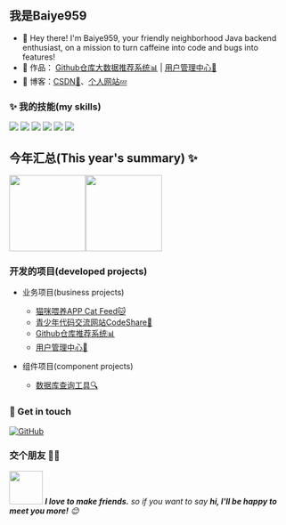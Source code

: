 ## 我是Baiye959

- 🌹 Hey there! I'm Baiye959, your friendly neighborhood Java backend enthusiast, on a mission to turn caffeine into code and bugs into features!
- 🏡 作品： <a href="https://github.com/Baiye959/Github-recommend-system" target="_blank">Github仓库大数据推荐系统📊</a> | <a href="https://github.com/Baiye959/user-center" target="_blank">用户管理中心🚀</a>
- :pencil: 博客：[CSDN💬](https://blog.csdn.net/Baiye959)、[个人网站💤](https://baiye959.cn) 


### ✨ 我的技能(my skills)   

![](https://img.shields.io/badge/Java-ED8B00?style=for-the-badge&logo=openjdk&logoColor=white)
![](https://img.shields.io/badge/Spring-6DB33F?style=for-the-badge&logo=spring&logoColor=white)
![](https://img.shields.io/badge/MySQL-00000F?style=for-the-badge&logo=mysql&logoColor=white)
![](https://img.shields.io/badge/GIT-E44C30?style=for-the-badge&logo=git&logoColor=white)
![](https://img.shields.io/badge/Kotlin-0095D5?&style=for-the-badge&logo=kotlin&logoColor=white)
![](https://img.shields.io/badge/Android-3DDC84?style=for-the-badge&logo=android&logoColor=white)


## 今年汇总(This year's summary) ✨

<img align="" height="137px" src="https://github-readme-stats.vercel.app/api?username=Baiye959&hide_title=true&hide_border=true&show_icons=true&include_all_commits=true&line_height=21&bg_color=0,7EC760,38B177&theme=graywhite&locale=cn" /><img align="" height="137px" src="https://github-readme-stats.vercel.app/api/top-langs/?username=Baiye959&hide_title=true&hide_border=true&layout=compact&bg_color=0,38B177,00A88E&theme=graywhite&locale=cn&hide=javascript,html,css" />
### 开发的项目(developed projects)

- 业务项目(business projects)
  - [猫咪喂养APP Cat Feed🐱](https://github.com/Baiye959/Cat-Feed)
  - [青少年代码交流网站CodeShare🌟](https://github.com/Baiye959/CodeShare)
  - [Github仓库推荐系统📊](https://github.com/Baiye959/Github-recommend-system)
  - [用户管理中心🚀](https://github.com/Baiye959/user-center)

- 组件项目(component projects)
  - [数据库查询工具🔍](https://github.com/Baiye959/JDBCTools)



### 🎉 Get in touch

[![GitHub](https://img.shields.io/badge/GitHub-grey?logo=github)](https://github.com/Baiye959)
### 交个朋友 👬🏻

<img src="https://media.giphy.com/media/LnQjpWaON8nhr21vNW/giphy.gif" width="60"> <em><b>I love to make friends.</b> so if you want to say <b>hi, I'll be happy to meet you more!</b> 😊</em>

